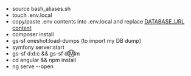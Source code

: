 - source bash_aliases.sh
- touch .env.local
- copy/paste .env contents into .env.local and replace [DATABASE_URL content](https://symfony.com/doc/6.4/doctrine.html#configuring-the-database)
- composer install
- gs-sf oneshot:load-dumps (to import my DB dump)
- symfony server:start
- gs-sf d:d:c && gs-sf d:m:m
- cd angular && npm install
- ng serve --open